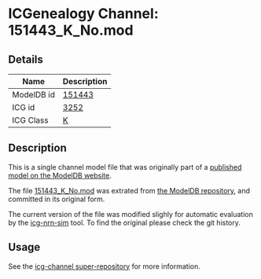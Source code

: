 # ICGenealogy Channel: 151443\_K\_No.mod

## Details

Name | Description
---- | -----------
ModelDB id | [151443](http://senselab.med.yale.edu/ModelDB/ShowModel.cshtml?model=151443)
ICG id | [3252](http://icg.neurotheory.ox.ac.uk/channels/1/3252)
ICG Class | [K](http://icg.neurotheory.ox.ac.uk/channels/1)

## Description

This is a single channel model file that was originally part of a [published model on the ModelDB website](http://senselab.med.yale.edu/mModelDB/ShowModel.cshtml?model=151443).


The file [151443\_K\_No.mod](151443_K_No.mod) was extrated from [the ModelDB repository](http://senselab.med.yale.edu/ModelDB/ShowModel.cshtml?model=151443), and committed in its original form.

The current version of the file was modified slighly for automatic evaluation by the [icg-nrn-sim](https://github.com/icgenealogy/icg-nrn-sim) tool. To find the original please check the git history.


## Usage

See the [icg-channel super-repository](https://github.com/icgenealogy/icg-channels) for more information.